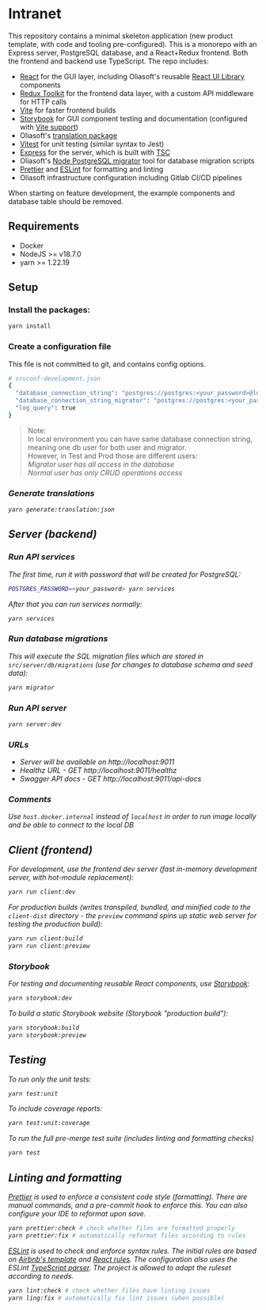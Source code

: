 # Intranet

This repository contains a minimal skeleton application (new product template, with code and tooling pre-configured).
This is a monorepo with an Express server, PostgreSQL database, and a React+Redux frontend. Both the frontend and
backend use TypeScript. The repo includes:

- [React](https://react.dev/) for the GUI layer, including Oliasoft's reusable
[React UI Library](https://oliasoft-open-source.gitlab.io/react-ui-library/#/) components
- [Redux Toolkit](https://redux-toolkit.js.org/) for the frontend data layer, with a custom API middleware for HTTP 
calls
- [Vite](https://storybook.js.org/docs/react/builders/vite) for faster frontend builds
- [Storybook](https://storybook.js.org/) for GUI component testing and documentation (configured with
    [Vite support](https://storybook.js.org/blog/first-class-vite-support-in-storybook/))
- Oliasoft's [translation package](https://gitlab.oliasoft.com/oliasoft/translation)
- [Vitest](https://vitest.dev/config/) for unit testing (similar syntax to Jest)
- [Express](https://expressjs.com/) for the server, which is built with
[TSC](https://www.typescriptlang.org/docs/handbook/compiler-options.html)
- Oliasoft's [Node PostgreSQL migrator](https://gitlab.com/oliasoft-open-source/node-postgresql-migrator) tool for
database migration scripts
- [Prettier](https://prettier.io/) and [ESLint](https://eslint.org/) for formatting and linting
- Oliasoft infrastructure configuration including Gitlab CI/CD pipelines

When starting on feature development, the example components and database table should be removed.

## Requirements

- Docker
- NodeJS >= v18.7.0
- yarn >= 1.22.19

## Setup

### Install the packages:

```bash
yarn install
```

### Create a configuration file

This file is not committed to git, and contains config options.

```bash
# srvconf-development.json
{
  "database_connection_string": "postgres://postgres:<your_password>@localhost:<docker_compose_port>/example_application",
  "database_connection_string_migrator": "postgres://postgres:<your_password>@localhost:<docker_compose_port>/example_application",
  "log_query": true
}
```

>Note: <br>
In local environment you can have same database connection string, meaning one db user for both user and migrator.<br>
However, in Test and Prod those are different users:<br>
<em>Migrator user has all access in the database</sup><br>
<em>Normal user has only CRUD operations access</sup>

### Generate translations

```bash
yarn generate:translation:json
```

## Server (backend)

### Run API services

The first time, run it with password that will be created for PostgreSQL:

```bash
POSTGRES_PASSWORD=<your_password> yarn services
```

After that you can run services normally:

```bash
yarn services
```

### Run database migrations

This will execute the SQL migration files which are stored in `src/server/db/migrations` (use for changes to database
schema and seed data):

```bash
yarn migrator
```

### Run API server

```bash
yarn server:dev
```

### URLs

- Server will be available on http://localhost:9011
- Healthz URL - GET http://localhost:9011/healthz
- Swagger API docs - GET http://localhost:9011/api-docs

### Comments

Use `host.docker.internal` instead of `localhost` in order to run image locally and be able to connect to the local DB

## Client (frontend)

For development, use the frontend dev server (fast in-memory development server, with hot-module replacement):

```bash
yarn run client:dev
```

For production builds (writes transpiled, bundled, and minified code to the `client-dist` directory - the `preview`
command spins up static web server for testing the production build):

```bash
yarn run client:build
yarn run client:preview
```

### Storybook

For testing and documenting reusable React components, use [Storybook](https://storybook.js.org/):

```bash
yarn storybook:dev
```

To build a static Storybook website (Storybook "production build"):

```bash
yarn storybook:build
yarn storybook:preview
```

## Testing

To run only the unit tests:

```bash
yarn test:unit
```

To include coverage reports:

```bash
yarn test:unit:coverage
```

To run the full pre-merge test suite (includes linting and formatting checks)

```bash
yarn test
```

## Linting and formatting

[Prettier](https://prettier.io/) is used to enforce a consistent code style (formatting). There are manual commands, and
a pre-commit hook to enforce this. You can also configure your IDE to reformat upon save.

```bash
yarn prettier:check # check whether files are formatted properly
yarn prettier:fix # automatically reformat files according to rules
```

[ESLint](https://eslint.org/) is used to check and enforce syntax rules. The initial rules are based on
[Airbnb's template](https://www.npmjs.com/package/eslint-config-airbnb) and
[React rules](https://www.npmjs.com/package/eslint-plugin-react). The configuration also uses the ESLint
[TypeScript parser](https://www.npmjs.com/package/@typescript-eslint/parser). The project is allowed to adapt the
ruleset according to needs.

```bash
yarn lint:check # check whether files have linting issues
yarn ling:fix # automatically fix lint issues (when possible)
```

